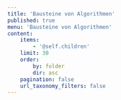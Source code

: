 ```yaml
---
title: 'Bausteine von Algorithmen'
published: true
menu: 'Bausteine von Algorithmen'
content:
    items:
        - '@self.children'
    limit: 30
    order:
        by: folder
        dir: asc
    pagination: false
    url_taxonomy_filters: false
---
```


